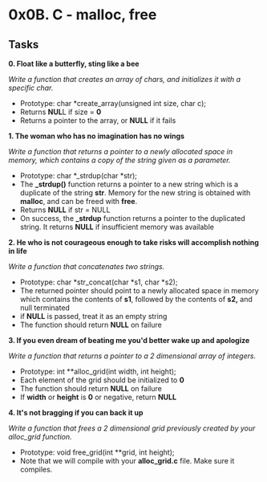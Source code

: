 # 0x0B. C - malloc, free

## Tasks

**0. Float like a butterfly, sting like a bee**

*Write a function that creates an array of chars, and initializes it with a specific char.*
- Prototype: char *create_array(unsigned int size, char c);
- Returns **NUL**L if size = **0**
- Returns a pointer to the array, or **NULL** if it fails

**1. The woman who has no imagination has no wings**

*Write a function that returns a pointer to a newly allocated space in memory, which contains a copy of the string given as a parameter.*
- Prototype: char *_strdup(char *str);
- The **_strdup()** function returns a pointer to a new string which is a duplicate of the string **str**. Memory for the new string is obtained with **malloc**, and can be freed with **free**.
- Returns **NULL** if str = NULL
- On success, the **_strdup** function returns a pointer to the duplicated string. It returns **NULL** if insufficient memory was available

**2. He who is not courageous enough to take risks will accomplish nothing in life**

*Write a function that concatenates two strings.*
- Prototype: char *str_concat(char *s1, char *s2);
- The returned pointer should point to a newly allocated space in memory which contains the contents of **s1**, followed by the contents of **s2,** and null terminated
- if **NULL** is passed, treat it as an empty string
- The function should return **NULL** on failure

**3. If you even dream of beating me you'd better wake up and apologize**

*Write a function that returns a pointer to a 2 dimensional array of integers.*
- Prototype: int **alloc_grid(int width, int height);
- Each element of the grid should be initialized to **0**
- The function should return **NULL** on failure
- If **width** or **height** is **0** or negative, return **NULL**


**4. It's not bragging if you can back it up**

*Write a function that frees a 2 dimensional grid previously created by your alloc_grid function.*
- Prototype: void free_grid(int **grid, int height);
- Note that we will compile with your **alloc_grid.c** file. Make sure it compiles.

